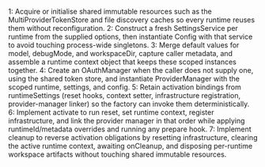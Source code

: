 <!-- @plan:PLAN-20251018-STATELESSPROVIDER2.P03 @requirement:REQ-SP2-002 -->
1: Acquire or initialise shared immutable resources such as the MultiProviderTokenStore and file discovery caches so every runtime reuses them without reconfiguration.
2: Construct a fresh SettingsService per runtime from the supplied options, then instantiate Config with that service to avoid touching process-wide singletons.
3: Merge default values for model, debugMode, and workspaceDir, capture caller metadata, and assemble a runtime context object that keeps these scoped instances together.
4: Create an OAuthManager when the caller does not supply one, using the shared token store, and instantiate ProviderManager with the scoped runtime, settings, and config.
5: Retain activation bindings from runtimeSettings (reset hooks, context setter, infrastructure registration, provider-manager linker) so the factory can invoke them deterministically.
6: Implement activate to run reset, set runtime context, register infrastructure, and link the provider manager in that order while applying runtimeId/metadata overrides and running any prepare hook.
7: Implement cleanup to reverse activation obligations by resetting infrastructure, clearing the active runtime context, awaiting onCleanup, and disposing per-runtime workspace artifacts without touching shared immutable resources.
